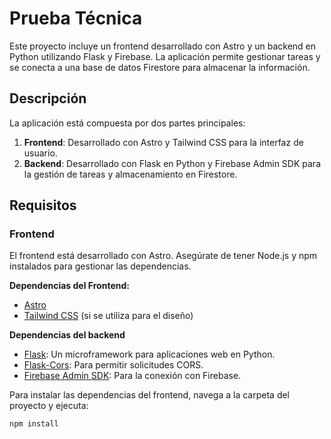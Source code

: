 # Prueba Técnica

Este proyecto incluye un frontend desarrollado con Astro y un backend en Python utilizando Flask y Firebase. La aplicación permite gestionar tareas y se conecta a una base de datos Firestore para almacenar la información.

## Descripción

La aplicación está compuesta por dos partes principales:

1. **Frontend**: Desarrollado con Astro y Tailwind CSS para la interfaz de usuario.
2. **Backend**: Desarrollado con Flask en Python y Firebase Admin SDK para la gestión de tareas y almacenamiento en Firestore.

## Requisitos

### Frontend

El frontend está desarrollado con Astro. Asegúrate de tener Node.js y npm instalados para gestionar las dependencias.

**Dependencias del Frontend:**
- [Astro](https://astro.build/)
- [Tailwind CSS](https://tailwindcss.com/) (si se utiliza para el diseño)

**Dependencias del backend**
- [Flask](https://flask.palletsprojects.com/en/2.2.x/): Un microframework para aplicaciones web en Python.
- [Flask-Cors](https://flask-cors.readthedocs.io/en/latest/): Para permitir solicitudes CORS.
- [Firebase Admin SDK](https://firebase.google.com/docs/admin/setup): Para la conexión con Firebase.

Para instalar las dependencias del frontend, navega a la carpeta del proyecto y ejecuta:

```bash
npm install
